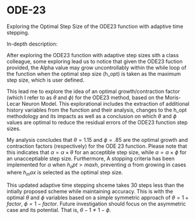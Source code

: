 # ODE-23
Exploring the Optimal Step Size of the ODE23 function with adaptive time stepping. 

In-depth description:

After exploring the ODE23 function with adaptive step sizes sith a class colleague, some exploring lead us to notice that given the ODE23 fuction provided, the Alpha value may grow uncontrollably within the while loop of the function when the optimal step size (h_opt) is taken as the maximum step size, which is user defined.

This lead me to explore the idea of an optimal growth/contraction factor (which I refer to as $\theta$ and $\phi$) for the ODE23 method, based on the Moris-Lecar Neuron Model. This explorational includes the extraction of additional history variables from the function and their analysis, changes to the h_opt methodology and its impacts as well as a conclusion on which $\theta$ and $\phi$ values are optimal to reduce the residual errors of the ODE23 function step sizes. 

My analysis concludes that $\theta = 1.15$ and $\phi = .85$ are the optimal growth and contraction factors (respectively) for the ODE 23 function. Please note that this indicates that $\alpha = \alpha \times \theta$ for an acceptible step size, while $\alpha = \alpha \times \phi$ for an unacceptiable step size. Furthermore, A stopping criteria has been implemented for $\alpha$ when $h_opt > maxh$, preventing $\alpha$ from growing in cases where $h_max$ is selected as the optimal step size.

This updated adaptive time stepping shceme takes 30 steps less than the intially proposed scheme while maintaining accuracy. This is with the optimal $\theta$ and $\phi$ variables based on a simple symmetric approach of $\theta = 1 + factor$, $\phi = 1 - factor$. Future investigation should focus on the asymmetric case and its potential. That is, $\theta -1 \ne 1- \phi$. 
